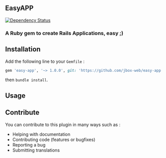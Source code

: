 ## EasyAPP

[![Dependency Status](https://gemnasium.com/jbox-web/easy-app.svg)](https://gemnasium.com/jbox-web/easy-app)

### A Ruby gem to create Rails Applications, easy ;)

## Installation

Add the following line to your ```Gemfile``` :

```ruby
gem 'easy-app', '~> 1.0.0', git: 'https://github.com/jbox-web/easy-app.git', tag: '1.0.0'
```

then `bundle install`.

## Usage


## Contribute

You can contribute to this plugin in many ways such as :
* Helping with documentation
* Contributing code (features or bugfixes)
* Reporting a bug
* Submitting translations
